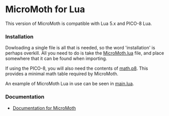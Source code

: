 # MicroMoth for Lua

This version of MicroMoth is compatible with Lua 5.x and PICO-8 Lua.

### Installation

Dowloading a single file is all that is needed, so the word 'installation' is perhaps overkill. All you need to do is take the [MicroMoth.lua](MicroMoth.lua) file, and place somewhere that it can be found when importing.

If using the PICO-8, you will also need the contents of [math.p8](math.p8). This provides a minimal math table required by MicroMoth.

An example of MicroMoth Lua in use can be seen in [main.lua](main.lua).

### Documentation

* [Documentation for MicroMoth](https://micromoth.readthedocs.io/en/latest/lua.html)